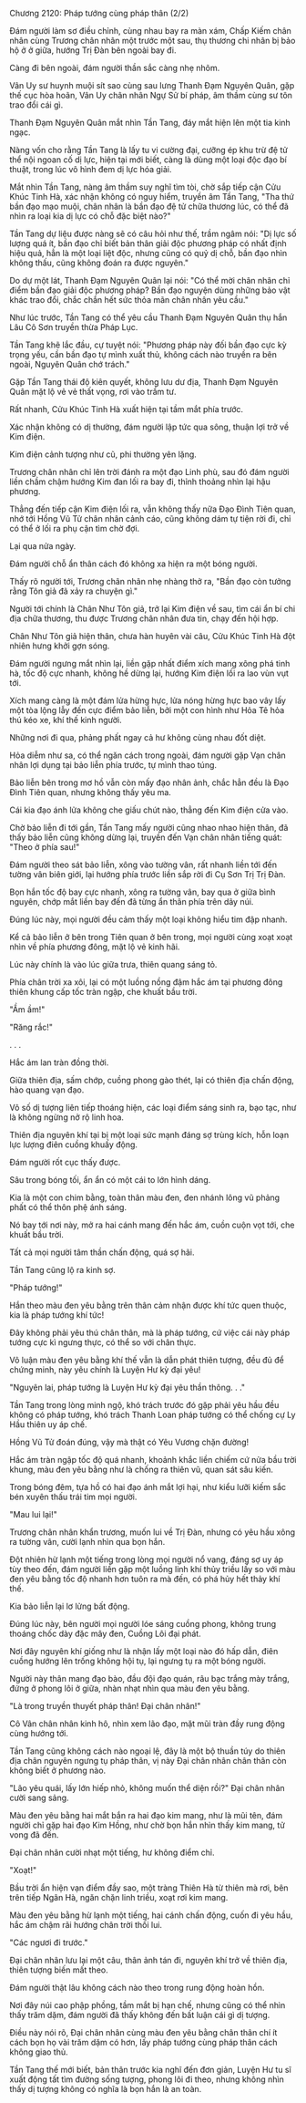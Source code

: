 




Chương 2120: Pháp tướng cùng pháp thân (2/2)


Đám người làm sơ điều chỉnh, cùng nhau bay ra màn xám, Chấp Kiếm chân nhân cùng Trương chân nhân một trước một sau, thụ thương chi nhân bị bảo hộ ở ở giữa, hướng Trị Đàn bên ngoài bay đi.

Càng đi bên ngoài, đám người thần sắc càng nhẹ nhõm.

Vân Uy sư huynh muội sít sao cùng sau lưng Thanh Đạm Nguyên Quân, gặp thế cục hòa hoãn, Vân Uy chân nhân Ngự Sử bí pháp, âm thầm cùng sư tôn trao đổi cái gì.

Thanh Đạm Nguyên Quân mắt nhìn Tần Tang, đáy mắt hiện lên một tia kinh ngạc.

Nàng vốn cho rằng Tần Tang là lấy tu vi cường đại, cưỡng ép khu trừ đệ tử thể nội ngoan cố dị lực, hiện tại mới biết, càng là dùng một loại độc đạo bí thuật, trong lúc vô hình đem dị lực hóa giải.

Mắt nhìn Tần Tang, nàng âm thầm suy nghĩ tìm tòi, chờ sắp tiếp cận Cửu Khúc Tinh Hà, xác nhận không có nguy hiểm, truyền âm Tần Tang, "Tha thứ bần đạo mạo muội, chân nhân là bần đạo đệ tử chữa thương lúc, có thể đã nhìn ra loại kia dị lực có chỗ đặc biệt nào?"

Tần Tang dự liệu được nàng sẽ có câu hỏi như thế, trầm ngâm nói: "Dị lực số lượng quá ít, bần đạo chỉ biết bản thân giải độc phương pháp có nhất định hiệu quả, hẳn là một loại liệt độc, nhưng cũng có quỷ dị chỗ, bần đạo nhìn không thấu, cũng không đoán ra được nguyên."

Do dự một lát, Thanh Đạm Nguyên Quân lại nói: "Có thể mời chân nhân chỉ điểm bần đạo giải độc phương pháp? Bần đạo nguyện dùng những bảo vật khác trao đổi, chắc chắn hết sức thỏa mãn chân nhân yêu cầu."

Như lúc trước, Tần Tang có thể yêu cầu Thanh Đạm Nguyên Quân thụ hắn Lâu Cô Sơn truyền thừa Pháp Lục.

Tần Tang khẽ lắc đầu, cự tuyệt nói: "Phương pháp này đối bần đạo cực kỳ trọng yếu, cần bần đạo tự mình xuất thủ, không cách nào truyền ra bên ngoài, Nguyên Quân chớ trách."

Gặp Tần Tang thái độ kiên quyết, không lưu dư địa, Thanh Đạm Nguyên Quân mặt lộ vẻ vẻ thất vọng, rơi vào trầm tư.

Rất nhanh, Cửu Khúc Tinh Hà xuất hiện tại tầm mắt phía trước.

Xác nhận không có dị thường, đám người lập tức qua sông, thuận lợi trở về Kim điện.

Kim điện cảnh tượng như cũ, phi thường yên lặng.

Trương chân nhân chỉ lên trời đánh ra một đạo Linh phù, sau đó đám người liền chầm chậm hướng Kim đan lối ra bay đi, thỉnh thoảng nhìn lại hậu phương.

Thẳng đến tiếp cận Kim điện lối ra, vẫn không thấy nữa Đạo Đình Tiên quan, nhớ tới Hồng Vũ Tử chân nhân cảnh cáo, cũng không dám tự tiện rời đi, chỉ có thể ở lối ra phụ cận tìm chờ đợi.

Lại qua nửa ngày.

Đám người chỗ ẩn thân cách đó không xa hiện ra một bóng người.

Thấy rõ người tới, Trương chân nhân nhẹ nhàng thở ra, "Bần đạo còn tưởng rằng Tôn giả đã xảy ra chuyện gì."

Người tới chính là Chân Như Tôn giả, trở lại Kim điện về sau, tìm cái ẩn bí chi địa chữa thương, thu được Trương chân nhân đưa tin, chạy đến hội hợp.

Chân Như Tôn giả hiện thân, chưa hàn huyên vài câu, Cửu Khúc Tinh Hà đột nhiên hưng khởi gợn sóng.

Đám người ngưng mắt nhìn lại, liền gặp nhất điểm xích mang xông phá tinh hà, tốc độ cực nhanh, không hề dừng lại, hướng Kim điện lối ra lao vùn vụt tới.

Xích mang càng là một đám lửa hừng hực, lửa nóng hừng hực bao vây lấy một tòa lộng lẫy đến cực điểm bảo liễn, bởi một con hình như Hỏa Tê hỏa thú kéo xe, khí thế kinh người.

Những nơi đi qua, phảng phất ngay cả hư không cùng nhau đốt diệt.

Hỏa diễm như sa, có thể ngăn cách trong ngoài, đám người gặp Vạn chân nhân lợi dụng tại bảo liễn phía trước, tự mình thao túng.

Bảo liễn bên trong mơ hồ vẫn còn mấy đạo nhân ảnh, chắc hẳn đều là Đạo Đình Tiên quan, nhưng không thấy yêu ma.

Cái kia đạo ánh lửa không che giấu chút nào, thẳng đến Kim điện cửa vào.

Chờ bảo liễn đi tới gần, Tần Tang mấy người cũng nhao nhao hiện thân, đã thấy bảo liễn cũng không dừng lại, truyền đến Vạn chân nhân tiếng quát: "Theo ở phía sau!"

Đám người theo sát bảo liễn, xông vào tường vân, rất nhanh liền tới đến tường vân biên giới, lại hướng phía trước liền sắp rời đi Cụ Sơn Trị Trị Đàn.

Bọn hắn tốc độ bay cực nhanh, xông ra tường vân, bay qua ở giữa bình nguyên, chớp mắt liền bay đến đã từng ẩn thân phía trên dãy núi.

Đúng lúc này, mọi người đều cảm thấy một loại không hiểu tim đập nhanh.

Kể cả bảo liễn ở bên trong Tiên quan ở bên trong, mọi người cùng xoạt xoạt nhìn về phía phương đông, mặt lộ vẻ kinh hãi.

Lúc này chính là vào lúc giữa trưa, thiên quang sáng tỏ.

Phía chân trời xa xôi, lại có một luồng nồng đậm hắc ám tại phương đông thiên khung cấp tốc tràn ngập, che khuất bầu trời.

"Ầm ầm!"

"Răng rắc!"

. . .

Hắc ám lan tràn đồng thời.

Giữa thiên địa, sấm chớp, cuồng phong gào thét, lại có thiên địa chấn động, hào quang vạn đạo.

Vô số dị tượng liên tiếp thoáng hiện, các loại điểm sáng sinh ra, bạo tạc, như là không ngừng nở rộ linh hoa.

Thiên địa nguyên khí tại bị một loại sức mạnh đáng sợ trùng kích, hỗn loạn lực lượng điên cuồng khuấy động.

Đám người rốt cục thấy được.

Sâu trong bóng tối, ẩn ẩn có một cái to lớn hình dáng.

Kia là một con chim bằng, toàn thân màu đen, đen nhánh lông vũ phảng phất có thể thôn phệ ánh sáng.

Nó bay tới nơi này, mở ra hai cánh mang đến hắc ám, cuồn cuộn vọt tới, che khuất bầu trời.

Tất cả mọi người tâm thần chấn động, quá sợ hãi.

Tần Tang cũng lộ ra kinh sợ.

"Pháp tướng!"

Hắn theo màu đen yêu bằng trên thân cảm nhận được khí tức quen thuộc, kia là pháp tướng khí tức!

Đây không phải yêu thú chân thân, mà là pháp tướng, cứ việc cái này pháp tướng cực kì ngưng thực, có thể so với chân thực.

Vô luận màu đen yêu bằng khí thế vẫn là dẫn phát thiên tượng, đều đủ để chứng minh, này yêu chính là Luyện Hư kỳ đại yêu!

"Nguyên lai, pháp tướng là Luyện Hư kỳ đại yêu thần thông. . ."

Tần Tang trong lòng minh ngộ, khó trách trước đó gặp phải yêu hầu đều không có pháp tướng, khó trách Thanh Loan pháp tướng có thể chống cự Ly Hầu thiên uy áp chế.

Hồng Vũ Tử đoán đúng, vậy mà thật có Yêu Vương chặn đường!

Hắc ám tràn ngập tốc độ quá nhanh, khoảnh khắc liền chiếm cứ nửa bầu trời khung, màu đen yêu bằng như là chống ra thiên vũ, quan sát sâu kiến.

Trong bóng đêm, tựa hồ có hai đạo ánh mắt lợi hại, như kiểu lưỡi kiếm sắc bén xuyên thấu trái tim mọi người.

"Mau lui lại!"

Trương chân nhân khẩn trương, muốn lui về Trị Đàn, nhưng có yêu hầu xông ra tường vân, cười lạnh nhìn qua bọn hắn.

Đột nhiên hừ lạnh một tiếng trong lòng mọi người nổ vang, đáng sợ uy áp tùy theo đến, đám người liền gặp một luồng linh khí thủy triều lấy so với màu đen yêu bằng tốc độ nhanh hơn tuôn ra mà đến, có phá hủy hết thảy khí thế.

Kia bảo liễn lại lơ lửng bất động.

Đúng lúc này, bên người mọi người lóe sáng cuồng phong, không trung thoáng chốc dày đặc mây đen, Cuồng Lôi đại phát.

Nơi đây nguyên khí giống như là nhận lấy một loại nào đó hấp dẫn, điên cuồng hướng lên trống không hội tụ, lại ngưng tụ ra một bóng người.

Người này thân mang đạo bào, đầu đội đạo quán, râu bạc trắng mày trắng, đứng ở phong lôi ở giữa, nhàn nhạt nhìn qua màu đen yêu bằng.

"Là trong truyền thuyết pháp thân! Đại chân nhân!"

Cô Vân chân nhân kinh hô, nhìn xem lão đạo, mặt mũi tràn đầy rung động cùng hướng tới.

Tần Tang cũng không cách nào ngoại lệ, đây là một bộ thuần túy do thiên địa chân nguyên ngưng tụ pháp thân, vị này Đại chân nhân chân thân còn không biết ở phương nào.

"Lão yêu quái, lấy lớn hiếp nhỏ, không muốn thể diện rồi?" Đại chân nhân cười sang sảng.

Màu đen yêu bằng hai mắt bắn ra hai đạo kim mang, như là mũi tên, đám người chỉ gặp hai đạo Kim Hồng, như chờ bọn hắn nhìn thấy kim mang, tử vong đã đến.

Đại chân nhân cười nhạt một tiếng, hư không điểm chỉ.

"Xoạt!"

Bầu trời ẩn hiện vạn điểm đầy sao, một tràng Thiên Hà từ thiên mà rơi, bên trên tiếp Ngân Hà, ngăn chặn linh triều, xoạt rơi kim mang.

Màu đen yêu bằng hừ lạnh một tiếng, hai cánh chấn động, cuốn đi yêu hầu, hắc ám chậm rãi hướng chân trời thối lui.

"Các ngươi đi trước."

Đại chân nhân lưu lại một câu, thân ảnh tán đi, nguyên khí trở về thiên địa, thiên tượng biến mất theo.

Đám người thật lâu không cách nào theo trong rung động hoàn hồn.

Nơi đây núi cao phập phồng, tầm mắt bị hạn chế, nhưng cũng có thể nhìn thấy trăm dặm, đám người đã thấy không đến bất luận cái gì dị tượng.

Điều này nói rõ, Đại chân nhân cùng màu đen yêu bằng chân thân chí ít cách bọn họ vài trăm dặm có hơn, lấy pháp tướng cùng pháp thân cách không giao thủ.

Tần Tang thế mới biết, bản thân trước kia nghĩ đến đơn giản, Luyện Hư tu sĩ xuất động tất tìm đường sống tượng, phong lôi đi theo, nhưng không nhìn thấy dị tượng không có nghĩa là bọn hắn là an toàn.




